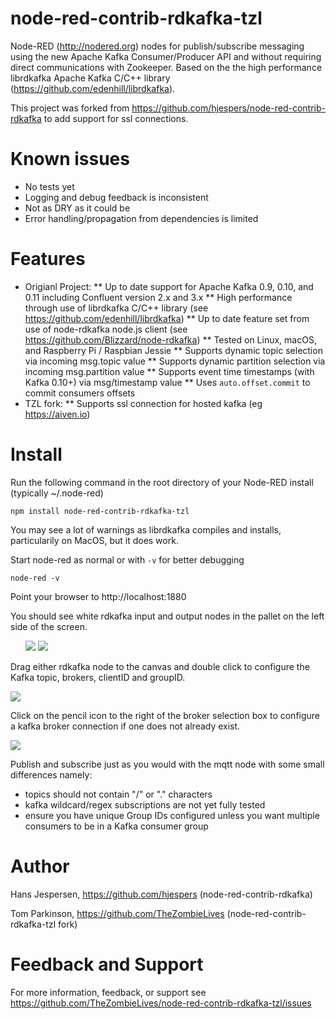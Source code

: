 node-red-contrib-rdkafka-tzl
============================

Node-RED (http://nodered.org) nodes for publish/subscribe messaging using the new Apache Kafka Consumer/Producer API and without requiring direct communications with Zookeeper. Based on the the high performance librdkafka Apache Kafka C/C++ library (https://github.com/edenhill/librdkafka).

This project was forked from https://github.com/hjespers/node-red-contrib-rdkafka to add support for ssl connections.

# Known issues

* No tests yet
* Logging and debug feedback is inconsistent
* Not as DRY as it could be
* Error handling/propagation from dependencies is limited

# Features

* Origianl Project:
** Up to date support for Apache Kafka 0.9, 0.10, and 0.11 including Confluent version 2.x and 3.x
** High performance through use of librdkafka C/C++ library (see https://github.com/edenhill/librdkafka) 
** Up to date feature set from use of node-rdkafka node.js client (see https://github.com/Blizzard/node-rdkafka)
** Tested on Linux, macOS, and Raspberry Pi / Raspbian Jessie
** Supports dynamic topic selection via incoming msg.topic value
** Supports dynamic partition selection via incoming msg.partition value
** Supports event time timestamps (with Kafka 0.10+) via msg/timestamp value
** Uses `auto.offset.commit` to commit consumers offsets 
* TZL fork:
** Supports ssl connection for hosted kafka (eg https://aiven.io)

# Install

Run the following command in the root directory of your Node-RED install (typically ~/.node-red)

    npm install node-red-contrib-rdkafka-tzl

You may see a lot of warnings as librdkafka compiles and installs, particularily on MacOS, but it does work.

Start node-red as normal or with `-v` for better debugging

	node-red -v

Point your browser to http://localhost:1880

You should see white rdkafka input and output nodes in the pallet on the left side of the screen.
<ul>
    <img src="./images/rdkafka-in.png">
    <img src="./images/rdkafka-out.png">
</ul>

Drag either rdkafka node to the canvas and double click to configure the Kafka topic, brokers, clientID and groupID.

<img src="./images/rdkafka-in-config.png">

Click on the pencil icon to the right of the broker selection box to configure a kafka broker connection if one does not already exist.

<img src="./images/rdkafka-broker-config.png">

Publish and subscribe just as you would with the mqtt node with some small differences namely:
<ul>
	<li>topics should not contain "/" or "." characters
	<li>kafka wildcard/regex subscriptions are not yet fully tested
	<li>ensure you have unique Group IDs configured unless you want multiple consumers to be in a Kafka consumer group
</ul>

# Author
Hans Jespersen, https://github.com/hjespers (node-red-contrib-rdkafka)

Tom Parkinson, https://github.com/TheZombieLives (node-red-contrib-rdkafka-tzl fork)

# Feedback and Support

For more information, feedback, or support see https://github.com/TheZombieLives/node-red-contrib-rdkafka-tzl/issues
